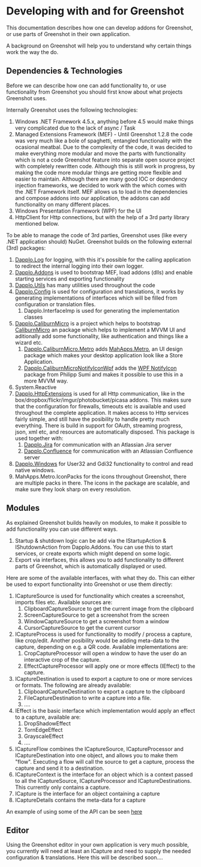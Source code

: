 ﻿Developing with and for Greenshot
=================================

This documentation describes how one can develop addons for Greenshot, or use parts of Greenshot in their own application.

A background on Greenshot will help you to understand why certain things work the way the do.


Dependencies & Technologies
---------------------------

Before we can describe how one can add functionality to, or use functionality from Greenshot you should first know about what projects Greenshot uses.

Internally Greenshot uses the following technologies:

1. Windows .NET Framework 4.5.x, anything before 4.5 would make things very complicated due to the lack of async / Task
2. Managed Extensions Framework (MEF) - Until Greenshot 1.2.8 the code was very much like a bole of spaghetti, entangled functionality with the ocasional meatbal. Due to the complexity of the code, it was decided to make everything more modular and move the parts with functionality which is not a code Greenshot feature into separate open source project with completely rewritten code. Although this is still work in progress, by making the code more modular things are getting more flexible and easier to maintain. Although there are many good IOC or dependency injection frameworks, we decided to work with the which comes with the .NET Framework itself.
MEF allows us to load in the dependencies and compose addons into our application, the addons can add functionality on many different places.
3. Windows Presentation Framework (WPF) for the UI
4. HttpClient for Http connections, but with the help of a 3rd party library mentioned below.


To be able to manage the code of 3rd parties, Greenshot uses (like every .NET application should) NuGet.
Greenshot builds on the following external (3rd) packages:

1. [Dapplo.Log](https://github.com/dapplo/Dapplo.Log) for logging, with this it's possible for the calling application to redirect the internal logging into their own logger.
2. [Dapplo.Addons](https://github.com/dapplo/Dapplo.Addons) is used to bootstrap MEF, load addons (dlls) and enable starting services and exporting functionality
3. [Dapplo.Utils](https://github.com/dapplo/Dapplo.Utils) has many utilities used throughout the code
4. [Dapplo.Config](https://github.com/dapplo/Dapplo.Config) is used for configuration and translations, it works by generating implementations of interfaces which will be filled from configuration or translation files.
	1. Dapplo.InterfaceImp is used for generating the implementation classes
5. [Dapplo.CaliburnMicro](https://github.com/dapplo/Dapplo.CaliburnMicro) is a project which helps to bootstrap [CaliburnMicro](http://caliburnmicro.com/) an package which helps to implement a MVVM UI and aditionally add some functionality, like authentication and things like a wizard etc.
   1. [Dapplo.CaliburnMicro.Metro](https://github.com/dapplo/Dapplo.CaliburnMicro.Metro) adds [MahApps.Metro](http://mahapps.com/), an UI design package which makes your desktop application look like a Store Application.
   2. [Dapplo.CaliburnMicroNotifyIconWpf](https://github.com/dapplo/Dapplo.CaliburnMicro.NotifyIconWpf) adds the [WPF NotifyIcon](http://www.hardcodet.net/wpf-notifyicon) package from Philipp Sumi and makes it possible to use this in a more MVVM way.
6. System.Reactive 
7. [Dapplo.HttpExtensions](https://github.com/dapplo/Dapplo.HttpExtensions) is used for all Http communication, like in the box/dropbox/flickr/imgur/photobucket/picasa addons. This makes sure that the configuration for firewalls, timeouts etc is available and used throughout the complete application. It makes access to Http services fairly simple, and still have the posibility to handle pretty much everything. There is build in support for OAuth, streaming progress, json, xml etc, and resources are automatically disposed. This package is used together with:
   1. [Dapplo.Jira](https://github.com/dapplo/Dapplo.Jira) for communication with an Atlassian Jira server
   2. [Dapplo.Confluence](https://github.com/dapplo/Dapplo.Confluence) for communication with an Atlassian Confluence server 
8. [Dapplo.Windows](https://github.com/dapplo/Dapplo.Windows) for User32 and Gdi32 functionality to control and read native windows.
9. MahApps.Metro.IconPacks for the icons throughout Greenshot, there are multiple packs in there. The icons in the package are scalable, and make sure they look sharp on every resolution.


Modules
-------

As explained Greenshot builds heavily on modules, to make it possible to add functionality you can use different ways.

1. Startup & shutdown logic can be add via the IStartupAction & IShutdownAction from Dapplo.Addons. You can use this to start services, or create exports which might depend on some logic.
2. Export via interfaces, this allows you to add functionality to different parts of Greenshot, which is automatically displayed or used.

Here are some of the available interfaces, with what they do. This can either be used to export functionality into Greenshot or use them directly:

1. ICaptureSource is used for functionality which creates a screenshot, imports files etc. Available sources are:
	1. ClipboardCaptureSource to get the current image from the clipboard
    2. ScreenCaptureSource to get a screenshot from the screen
    3. WindowCaptureSource to get a screenshot from a window
    4. CursorCaptureSource to get the current cursor
2. ICaptureProcess is used for functionality to modify / process a capture, like crop/edit. Another posibility would be adding meta-data to the capture, depending on e.g. a QR code. Available implementations are:
	1. CropCaptureProcessor will open a window to have the user do an interactive crop of the capture.
    2. EffectCaptureProcessor will apply one or more effects (IEffect) to the capture.
3. ICaptureDestination is used to export a capture to one or more services or formats. The following are already available:
	1. ClipboardCaptureDestination to export a capture to the clipboard
    2. FileCaptureDestination to write a capture into a file.
    3. ....
4. IEffect is the basic interface which implementation would apply an effect to a capture, available are:
	1. DropShadowEffect
    2. TornEdgeEffect
    3. GrayscaleEffect
    4. ....
5. ICaptureFlow combines the ICaptureSource, ICaptureProcessor and ICaptureDestination into one object, and allows you to make them "flow". Executing a flow will call the source to get a capture, process the capture and send it to a destination.
6. ICaptureContext is the interface for an object which is a context passed to all the ICaptureSource, ICaptureProcessor and ICaptureDestinations. This currently only contains a capture.
7. ICapture is the interface for an object containing a capture
8. ICaptureDetails contains the meta-data for a capture


An example of using some of the API can be seen [here](https://github.com/greenshot/greenshot/blob/develop/Greenshot.Wpf.QuickTest/MainWindow.xaml.cs)

Editor
------

Using the Greenshot editor in your own application is very much possible, you currently will need at least an ICapture and need to supply the needed configuration & translations.
Here this will be described soon....

